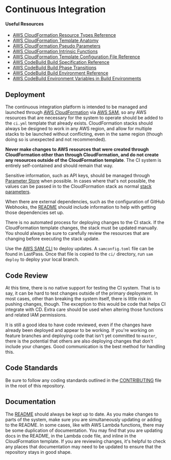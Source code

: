 # Continuous Integration

#### Useful Resources

- [AWS CloudFormation Resource Types Reference](https://docs.aws.amazon.com/AWSCloudFormation/latest/UserGuide/aws-template-resource-type-ref.html)
- [AWS CloudFormation Template Anatomy](https://docs.aws.amazon.com/AWSCloudFormation/latest/UserGuide/template-anatomy.html)
- [AWS CloudFormation Pseudo Parameters](https://docs.aws.amazon.com/AWSCloudFormation/latest/UserGuide/pseudo-parameter-reference.html)
- [AWS CloudFormation Intrinsic Functions](https://docs.aws.amazon.com/AWSCloudFormation/latest/UserGuide/intrinsic-function-reference.html)
- [AWS CloudFormation Template Configuration File Reference](https://docs.aws.amazon.com/AWSCloudFormation/latest/UserGuide/continuous-delivery-codepipeline-cfn-artifacts.html#d0e10050)
- [AWS CodeBuild Build Specification Reference](https://docs.aws.amazon.com/codebuild/latest/userguide/build-spec-ref.html)
- [AWS CodeBuild Build Phase Transitions](https://docs.aws.amazon.com/codebuild/latest/userguide/view-build-details.html#view-build-details-phases)
- [AWS CodeBuild Build Environment Reference](https://docs.aws.amazon.com/codebuild/latest/userguide/build-env-ref.html)
- [AWS CodeBuild Environment Variables in Build Environments ](https://docs.aws.amazon.com/codebuild/latest/userguide/build-env-ref-env-vars.html)

## Deployment

The continuous integration platform is intended to be managed and launched through [AWS CloudFormation](https://aws.amazon.com/cloudformation/) via [AWS SAM](https://aws.amazon.com/serverless/sam/), so any AWS resources that are necessary for the system to operate should be added to the `ci.yml` template that already exists. CloudFormation stacks should always be designed to work in any AWS region, and allow for multiple stacks to be launched without conflicting, even in the same region (though doing so is unexpected and not recommended).

**Never make changes to AWS resources that were created through CloudFormation other than through CloudFormation, and do not create any resources outside of the CloudFormation template**. The CI system is entirely self-contained and should remain that way.

Sensitive information, such as API keys, should be managed through [Parameter Store](http://docs.aws.amazon.com/systems-manager/latest/userguide/systems-manager-paramstore.html) when possible. In cases where that's not possible, the values can be passed in to the CloudFormation stack as normal [stack parameters](http://docs.aws.amazon.com/AWSCloudFormation/latest/UserGuide/parameters-section-structure.html).

When there are external dependencies, such as the configuration of GitHub Webhooks, the [README](https://github.com/PRX/Infrastructure/blob/master/ci/README.md) should include information to help with getting those dependencies set up.

There is no automated process for deploying changes to the CI stack. If the CloudFormation template changes, the stack must be updated manually. You should always be sure to carefully review the resources that are changing before executing the stack update.

Use the [AWS SAM CLI](https://docs.aws.amazon.com/serverless-application-model/latest/developerguide/serverless-sam-reference.html#serverless-sam-cli) to deploy updates. A `samconfig.toml` file can be found in LastPass. Once that file is copied to the `ci/` directory, run `sam deploy` to deploy your local branch.

## Code Review

At this time, there is no native support for testing the CI system. That is to say, it can be hard to test changes outside of the primary deployment. In most cases, other than breaking the system itself, there is little risk in pushing changes, though. The exception to this would be code that helps CI integrate with CD. Extra care should be used when altering those functions and related IAM permissions.

It is still a good idea to have code reviewed, even if the changes have already been deployed and appear to be working. If you're working on feature branches and deploying code that isn't yet committed to `master`, there is the potential that others are also deploying changes that don't include your changes. Good communication is the best method for handling this.

## Code Standards

Be sure to follow any coding standards outlined in the [CONTRIBUTING](https://github.com/PRX/Infrastructure/blob/master/CONTRIBUTING.md) file in the root of this repository.

## Documentation

The [README](https://github.com/PRX/Infrastructure/blob/master/ci/README.md) should always be kept up to date. As you make changes to parts of the system, make sure you are simultaneously updating or adding to the README. In some cases, like with AWS Lambda functions, there may be some duplication of documentation. You may find that you are updating docs in the README, in the Lambda code file, and inline in the CloudFormation template. If you are reviewing changes, it's helpful to check any places that documentation may need to be updated to ensure that the repository stays in good shape.
